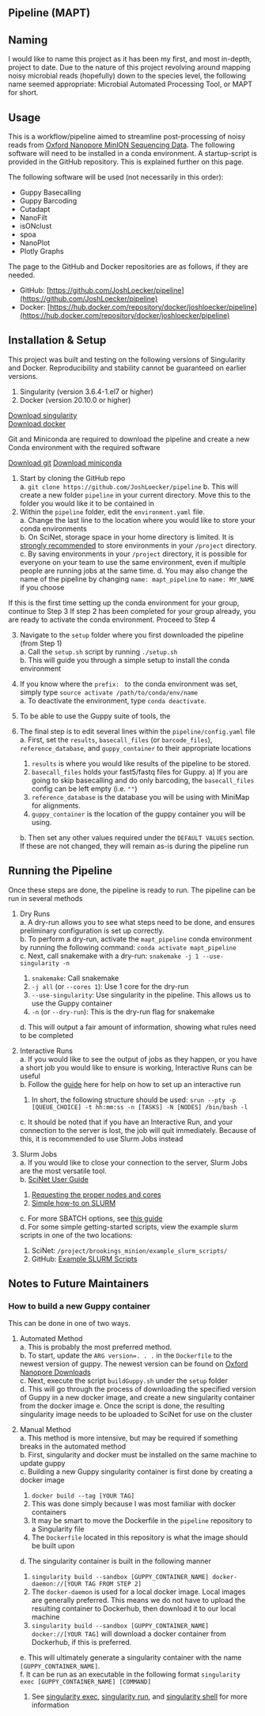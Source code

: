 Pipeline (MAPT)
---------------

Naming
------
I would like to name this project as it has been my first, and most in-depth, project to date. 
Due to the nature of this project revolving around mapping noisy microbial reads (hopefully) down to the species level, 
the following name seemed appropriate: Microbial Automated Processing Tool, or MAPT for short.


Usage
-----

This is a workflow/pipeline aimed to streamline post-processing of noisy reads from [Oxford Nanopore MinION Sequencing Data](https://www.nanoporetech.com). The following software will need to be installed in a conda environment. A startup-script is provided in the GitHub repository. This is explained further on this page.

The following software will be used (not necessarily in this order):
- Guppy Basecalling
- Guppy Barcoding
- Cutadapt
- NanoFilt
- isONclust
- spoa
- NanoPlot
- Plotly Graphs

The page to the GitHub and Docker repositories are as follows, if they are needed.
- GitHub: [https://github.com/JoshLoecker/pipeline](https://github.com/JoshLoecker/pipeline)
- Docker: [https://hub.docker.com/repository/docker/joshloecker/pipeline](https://hub.docker.com/repository/docker/joshloecker/pipeline)

Installation & Setup
--------------------

This project was built and testing on the following versions of Singularity and Docker. Reproducibility and stability cannot be guaranteed on earlier versions.
1. Singularity (version 3.6.4-1.el7 or higher)
2. Docker (version 20.10.0 or higher)

[Download singularity](https://singularity.lbl.gov/)  
[Download docker](https://www.docker.com/products/docker-desktop)

Git and Miniconda are required to download the pipeline and create a new Conda environment with the required software

[Download git](https://git-scm.com/downloads)
[Download miniconda](https://docs.conda.io/en/latest/miniconda.html)

1. Start by cloning the GitHub repo  
    a. `git clone https://github.com/JoshLoecker/pipeline`
    b. This will create a new folder `pipeline` in your current directory. Move this to the folder you would like it to be contained in
2. Within the `pipeline` folder, edit the `environment.yaml` file.  
    a. Change the last line to the location where you would like to store your conda environments  
    b. On SciNet, storage space in your home directory is limited. It is [strongly recommended](https://scinet.usda.gov/guide/ceres/#quotas-on-home-and-project-directories) to store environments in your `/project` directory.  
    c. By saving environments in your `/project` directory, it is possible for everyone on your team to use the same environment, even if multiple people are running jobs at the same time.
    d. You may also change the name of the pipeline by changing `name: mapt_pipeline` to `name: MY_NAME` if you choose
   
If this is the first time setting up the conda environment for your group, continue to Step 3
If step 2 has been completed for your group already, you are ready to activate the conda environment. Proceed to Step 4

3. Navigate to the `setup` folder where you first downloaded the pipeline (from Step 1)  
    a. Call the `setup.sh` script by running `./setup.sh`  
    b. This will guide you through a simple setup to install the conda environment  
4. If you know where the `prefix: ` to the conda environment was set, simply type `source activate /path/to/conda/env/name`  
    a. To deactivate the environment, type `conda deactivate`.  
5. To be able to use the Guppy suite of tools, the 
5. The final step is to edit several lines within the `pipeline/config.yaml` file  
    a. First, set the `results`, `basecall_files` (or `barcode_files`), `reference_database`, and `guppy_container` to their appropriate locations  
	1) `results` is where you would like results of the pipeline to be stored.  
	2) `basecall_files` holds your fast5/fastq files for Guppy.
	   a) If you are going to skip basecalling and do only barcoding, the `basecall_files` config can be left empty (i.e. `""`)
	3) `reference_database` is the database you will be using with MiniMap for alignments.  
	4) `guppy_container` is the location of the guppy container you will be using.  
	
	b. Then set any other values required under the `DEFAULT VALUES` section. If these are not changed, they will remain as-is during the pipeline run  

Running the Pipeline
--------------------
Once these steps are done, the pipeline is ready to run. The pipeline can be run in several methods
1. Dry Runs  
	a. A dry-run allows you to see what steps need to be done, and ensures preliminary configuration is set up correctly.  
    b. To perform a dry-run, activate the `mapt_pipeline` conda environment by running the following command: `conda activate mapt_pipeline`  
    c. Next, call snakemake with a dry-run: `snakemake -j 1 --use-singularity -n`  
    1) `snakemake`: Call snakemake  
	2) `-j all` (or `--cores 1`): Use 1 core for the dry-run  
	3) `--use-singularity`: Use singularity in the pipeline. This allows us to use the Guppy container  
	4) `-n` (or `--dry-run`): This is the dry-run flag for snakemake  
	
	d. This will output a fair amount of information, showing what rules need to be completed  
2. Interactive Runs  
    a. If you would like to see the output of jobs as they happen, or you have a short job you would like to ensure is working, Interactive Runs can be useful  
    b. Follow the [guide](https://scinet.usda.gov/guide/ceres/#interactive-mode) here for help on how to set up an interactive run  
    1) In short, the following structure should be used: `srun --pty -p [QUEUE_CHOICE] -t hh:mm:ss -n [TASKS] -N [NODES] /bin/bash -l`  
   
	c. It should be noted that if you have an Interactive Run, and your connection to the server is lost, the job will quit immediately. Because of this, it is recommended to use Slurm Jobs instead  
3. Slurm Jobs  
	a. If you would like to close your connection to the server, Slurm Jobs are the most versatile tool.  
    b. [SciNet User Guide](https://scinet.usda.gov/guide/ceres/)  
    1) [Requesting the proper nodes and cores](https://scinet.usda.gov/guide/ceres/#requesting-the-proper-number-of-nodes-and-cores)  
    2) [Simple how-to on SLURM](https://scinet.usda.gov/guide/ceres/#batch-mode)  
	
	c. For more SBATCH options, see [this guide](https://osirim.irit.fr/site/en/articles/sbatch-options)    
	d. For some simple getting-started scripts, view the example slurm scripts in one of the two locations:
    1) SciNet: `/project/brookings_minion/example_slurm_scripts/`
	2) GitHub: [Example SLURM Scripts](https://github.com/JoshLoecker/pipeline/tree/master/Example%20SLURM%20Scripts)


Notes to Future Maintainers
---------------------------
### How to build a new Guppy container
This can be done in one of two ways.
1. Automated Method  
    a. This is probably the most preferred method.  
    b. To start, update the `ARG version=. . .` in the `Dockerfile` to the newest version of guppy. The newest version can be found on [Oxford Nanopore Downloads](https://community.nanoporetech.com/downloads)  
    c. Next, execute the script `buildGuppy.sh` under the `setup` folder  
    d. This will go through the process of downloading the specified version of Guppy in a new docker image, and create a new singularity container from the docker image
    e. Once the script is done, the resulting singularity image needs to be uploaded to SciNet for use on the cluster
2. Manual Method  
	a. This method is more intensive, but may be required if something breaks in the automated method  
    b. First, singularity and docker must be installed on the same machine to update guppy  
    c. Building a new Guppy singularity container is first done by creating a docker image  
    1) `docker build --tag [YOUR TAG]`  
    2) This was done simply because I was most familiar with docker containers    
    3) It may be smart to move the Dockerfile in the `pipeline` repository to a Singularity file  
    4) The `Dockerfile` located in this repository is what the image should be built upon  
	
	d. The singularity container is built in the following manner  
	1) `singularity build --sandbox [GUPPY_CONTAINER_NAME] docker-daemon://[YOUR TAG FROM STEP 2]`  
	2) The `docker-daemon` is used for a local docker image. Local images are generally preferred. This means we do not have to upload the resulting container to Dockerhub, then download it to our local machine  
	3) `singularity build --sandbox [GUPPY_CONTAINER_NAME] docker://[YOUR TAG]` will download a docker container from Dockerhub, if this is preferred.  
	
	e. This will ultimately generate a singularity container with the name `[GUPPY_CONTAINER_NAME]`.  
	f. It can be run as an executable in the following format `singularity exec [GUPPY_CONTAINER_NAME] [COMMAND]`
    1) See [singularity exec](https://singularity.lbl.gov/docs-exec), [singularity run](https://singularity.lbl.gov/docs-run), and [singularity shell](https://singularity.lbl.gov/docs-shell) for more information
